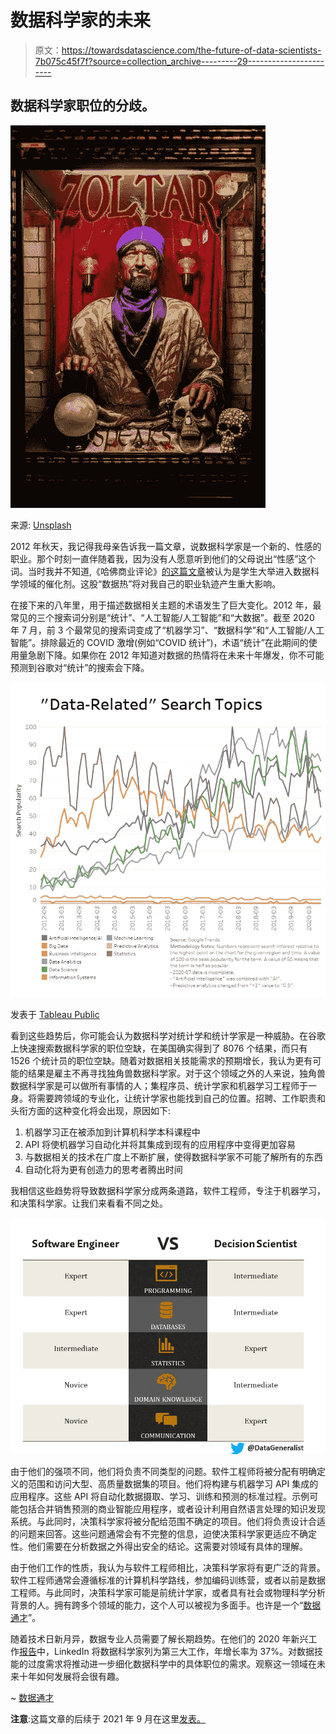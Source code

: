 # 数据科学家的未来

> 原文：<https://towardsdatascience.com/the-future-of-data-scientists-7b075c45f7f?source=collection_archive---------29----------------------->

## 数据科学家职位的分歧。

![](img/beaef6c25f475f2daa5f82a565d2f176.png)

来源: [Unsplash](https://unsplash.com/photos/0EX0Q16ScvY)

2012 年秋天，我记得我母亲告诉我一篇文章，说数据科学家是一个新的、性感的职业。那个时刻一直伴随着我，因为没有人愿意听到他们的父母说出“性感”这个词。当时我并不知道,《哈佛商业评论》[的这篇文章](https://hbr.org/2012/10/data-scientist-the-sexiest-job-of-the-21st-century)被认为是学生大举进入数据科学领域的催化剂。这股“数据热”将对我自己的职业轨迹产生重大影响。

在接下来的八年里，用于描述数据相关主题的术语发生了巨大变化。2012 年，最常见的三个搜索词分别是“统计”、“人工智能/人工智能”和“大数据”。截至 2020 年 7 月，前 3 个最常见的搜索词变成了“机器学习”、“数据科学”和“人工智能/人工智能”。排除最近的 COVID 激增(例如“COVID 统计”)，术语“统计”在此期间的使用量急剧下降。如果你在 2012 年知道对数据的热情将在未来十年爆发，你不可能预测到谷歌对“统计”的搜索会下降。

![](img/c5978ed46c4d1a7692898aaf98449509.png)

发表于 [Tableau Public](https://public.tableau.com/profile/datageneralist#!/vizhome/Data-RelatedSearchTopics/Dashboard1?publish=yes)

看到这些趋势后，你可能会认为数据科学对统计学和统计学家是一种威胁。在谷歌上快速搜索数据科学家的职位空缺，在美国确实得到了 8076 个结果，而只有 1526 个统计员的职位空缺。随着对数据相关技能需求的预期增长，我认为更有可能的结果是雇主不再寻找独角兽数据科学家。对于这个领域之外的人来说，独角兽数据科学家是可以做所有事情的人；集程序员、统计学家和机器学习工程师于一身。将需要跨领域的专业化，让统计学家也能找到自己的位置。招聘、工作职责和头衔方面的这种变化将会出现，原因如下:

1.  机器学习正在被添加到计算机科学本科课程中
2.  API 将使机器学习自动化并将其集成到现有的应用程序中变得更加容易
3.  与数据相关的技术在广度上不断扩展，使得数据科学家不可能了解所有的东西
4.  自动化将为更有创造力的思考者腾出时间

我相信这些趋势将导致数据科学家分成两条道路，软件工程师，专注于机器学习，和决策科学家。让我们来看看不同之处。

![](img/f6e091fcd1781425675442befd395780.png)

由于他们的强项不同，他们将负责不同类型的问题。软件工程师将被分配有明确定义的范围和访问大型、高质量数据集的项目。他们将构建与机器学习 API 集成的应用程序。这些 API 将自动化数据摄取、学习、训练和预测的标准过程。示例可能包括合并销售预测的商业智能应用程序，或者设计利用自然语言处理的知识发现系统。与此同时，决策科学家将被分配给范围不确定的项目。他们将负责设计合适的问题来回答。这些问题通常会有不完整的信息，迫使决策科学家更适应不确定性。他们需要在分析数据之外得出安全的结论。这需要对领域有具体的理解。

由于他们工作的性质，我认为与软件工程师相比，决策科学家将有更广泛的背景。软件工程师通常会遵循标准的计算机科学路线，参加编码训练营，或者以前是数据工程师。与此同时，决策科学家可能是前统计学家，或者具有社会或物理科学分析背景的人。拥有跨多个领域的能力，这个人可以被视为多面手。也许是一个“[数据通才](https://thedatageneralist.com/emergence-of-data-generalists/)”。

随着技术日新月异，数据专业人员需要了解长期趋势。在他们的 2020 年新兴工作[报告](https://business.linkedin.com/content/dam/me/business/en-us/talent-solutions/emerging-jobs-report/Emerging_Jobs_Report_U.S._FINAL.pdf)中，LinkedIn 将数据科学家列为第三大工作，年增长率为 37%。对数据技能的过度需求将推动进一步细化数据科学中的具体职位的需求。观察这一领域在未来十年如何发展将会很有趣。

~ [数据通才](http://thedatageneralist.com/)

**注意**:这篇文章的后续于 2021 年 9 月在这里[发表。](/which-data-professional-roles-cannot-be-replaced-by-ai-c7abd6d10f54)